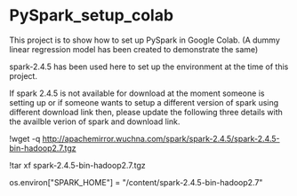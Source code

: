 # PySpark_setup_colab
This project is to show how to set up PySpark in Google Colab. 
(A dummy linear regression model has been created to demonstrate the same)

spark-2.4.5 has been used here to set up the environment at the time of this project.

If spark 2.4.5 is not available for download at the moment someone is setting up or 
if someone wants to setup a different version of spark using different download link then,
please update the following three details with the availble verion of spark and download link.

!wget -q http://apachemirror.wuchna.com/spark/spark-2.4.5/spark-2.4.5-bin-hadoop2.7.tgz

!tar xf spark-2.4.5-bin-hadoop2.7.tgz

os.environ["SPARK_HOME"] = "/content/spark-2.4.5-bin-hadoop2.7"

